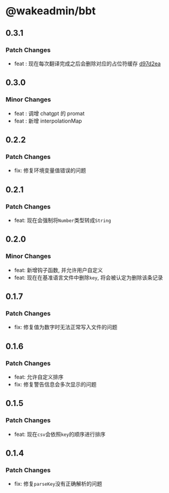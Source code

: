 # @wakeadmin/bbt

## 0.3.1

### Patch Changes

- feat : 现在每次翻译完成之后会删除对应的占位符缓存 [d97d2ea](https://github.com/wakeadmin/bbt-tools/commit/d97d2eabd0822680c51938a389ff9ff93a92f56d)


## 0.3.0

### Minor Changes

- feat : 调增 chatgpt 的 promat
- feat : 新增 interpolationMap


## 0.2.2

### Patch Changes

- fix: 修复环境变量值错误的问题


## 0.2.1

### Patch Changes

- feat: 现在会强制将`Number`类型转成`String`


## 0.2.0

### Minor Changes

- feat: 新增钩子函数, 并允许用户自定义
- feat: 现在在基准语言文件中删除`key`, 将会被认定为删除该条记录

## 0.1.7

### Patch Changes

- fix: 修复值为数字时无法正常写入文件的问题

## 0.1.6

### Patch Changes

- feat: 允许自定义排序
- fix: 修复警告信息会多次显示的问题

## 0.1.5

### Patch Changes

- feat: 现在`csv`会依照`key`的顺序进行排序

## 0.1.4

### Patch Changes

- fix: 修复`parseKey`没有正确解析的问题
